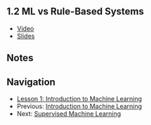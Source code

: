 ## 1.2 ML vs Rule-Based Systems

* [Video](https://drive.google.com/file/d/1VpDgSj3xjOLemeiJAsxWE9EsC4noXwaw/view)
* [Slides](https://drive.google.com/file/d/1CYjIba8SRY9q3Xkx8eWlDOrNXHHH8ce_/view)


## Notes



## Navigation

* [Lesson 1: Introduction to Machine Learning](../)
* Previous: [Introduction to Machine Learning](01-what-is-ml.md)
* Next: [Supervised Machine Learning](03-supervised-ml.md)

